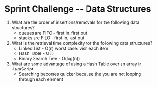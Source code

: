 # Sprint Challenge -- Data Structures

1. What are the order of insertions/removals for the following data structures?
    + queues are FIFO - first in, first out
    + stacks are FILO - first in, last out
2. What is the retrieval time complexity for the following data structures?
    + Linked List - O(n) worst case: visit each item
    + Hash Table - O(1)
    + Binary Search Tree - O(log(n))
3. What are some advantage of using a Hash Table over an array in JavaScript 
    + Searching becomes quicker because the you are not looping through each element
